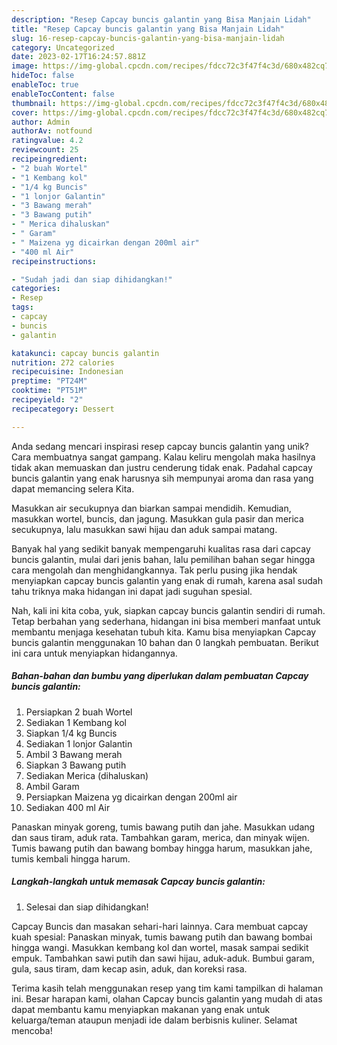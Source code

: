 ```yaml
---
description: "Resep Capcay buncis galantin yang Bisa Manjain Lidah"
title: "Resep Capcay buncis galantin yang Bisa Manjain Lidah"
slug: 16-resep-capcay-buncis-galantin-yang-bisa-manjain-lidah
category: Uncategorized
date: 2023-02-17T16:24:57.881Z
image: https://img-global.cpcdn.com/recipes/fdcc72c3f47f4c3d/680x482cq70/capcay-buncis-galantin-foto-resep-utama.jpg
hideToc: false
enableToc: true
enableTocContent: false
thumbnail: https://img-global.cpcdn.com/recipes/fdcc72c3f47f4c3d/680x482cq70/capcay-buncis-galantin-foto-resep-utama.jpg
cover: https://img-global.cpcdn.com/recipes/fdcc72c3f47f4c3d/680x482cq70/capcay-buncis-galantin-foto-resep-utama.jpg
author: Admin
authorAv: notfound
ratingvalue: 4.2
reviewcount: 25
recipeingredient:
- "2 buah Wortel"
- "1 Kembang kol"
- "1/4 kg Buncis"
- "1 lonjor Galantin"
- "3 Bawang merah"
- "3 Bawang putih"
- " Merica dihaluskan"
- " Garam"
- " Maizena yg dicairkan dengan 200ml air"
- "400 ml Air"
recipeinstructions:

- "Sudah jadi dan siap dihidangkan!"
categories:
- Resep
tags:
- capcay
- buncis
- galantin

katakunci: capcay buncis galantin 
nutrition: 272 calories
recipecuisine: Indonesian
preptime: "PT24M"
cooktime: "PT51M"
recipeyield: "2"
recipecategory: Dessert

---
```





Anda sedang mencari inspirasi resep capcay buncis galantin yang unik? Cara membuatnya sangat gampang. Kalau keliru mengolah maka hasilnya tidak akan memuaskan dan justru cenderung tidak enak. Padahal capcay buncis galantin yang enak harusnya sih mempunyai aroma dan rasa yang dapat memancing selera Kita.





Masukkan air secukupnya dan biarkan sampai mendidih. Kemudian, masukkan wortel, buncis, dan jagung. Masukkan gula pasir dan merica secukupnya, lalu masukkan sawi hijau dan aduk sampai matang.

Banyak hal yang sedikit banyak mempengaruhi kualitas rasa dari capcay buncis galantin, mulai dari jenis bahan, lalu pemilihan bahan segar hingga cara mengolah dan menghidangkannya. Tak perlu pusing jika hendak menyiapkan capcay buncis galantin yang enak di rumah, karena asal sudah tahu triknya maka hidangan ini dapat jadi suguhan spesial.






Nah, kali ini kita coba, yuk, siapkan capcay buncis galantin sendiri di rumah. Tetap berbahan yang sederhana, hidangan ini bisa memberi manfaat untuk membantu menjaga kesehatan tubuh kita. Kamu bisa menyiapkan Capcay buncis galantin menggunakan 10 bahan dan 0 langkah pembuatan. Berikut ini cara untuk menyiapkan hidangannya.

<!--inarticleads1-->

##### Bahan-bahan dan bumbu yang diperlukan dalam pembuatan Capcay buncis galantin:

1. Persiapkan 2 buah Wortel
1. Sediakan 1 Kembang kol
1. Siapkan 1/4 kg Buncis
1. Sediakan 1 lonjor Galantin
1. Ambil 3 Bawang merah
1. Siapkan 3 Bawang putih
1. Sediakan  Merica (dihaluskan)
1. Ambil  Garam
1. Persiapkan  Maizena yg dicairkan dengan 200ml air
1. Sediakan 400 ml Air


Panaskan minyak goreng, tumis bawang putih dan jahe. Masukkan udang dan saus tiram, aduk rata. Tambahkan garam, merica, dan minyak wijen. Tumis bawang putih dan bawang bombay hingga harum, masukkan jahe, tumis kembali hingga harum. 

<!--inarticleads2-->

##### Langkah-langkah untuk memasak Capcay buncis galantin:


1. Selesai dan siap dihidangkan!

Capcay Buncis dan masakan sehari-hari lainnya. Cara membuat capcay kuah spesial: Panaskan minyak, tumis bawang putih dan bawang bombai hingga wangi. Masukkan kembang kol dan wortel, masak sampai sedikit empuk. Tambahkan sawi putih dan sawi hijau, aduk-aduk. Bumbui garam, gula, saus tiram, dam kecap asin, aduk, dan koreksi rasa. 

Terima kasih telah menggunakan resep yang tim kami tampilkan di halaman ini. Besar harapan kami, olahan Capcay buncis galantin yang mudah di atas dapat membantu kamu menyiapkan makanan yang enak untuk keluarga/teman ataupun menjadi ide dalam berbisnis kuliner. Selamat mencoba!
